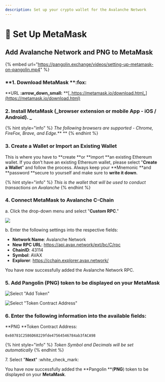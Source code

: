 ```yaml
---
description: Set up your crypto wallet for the Avalanche Network
---
```


# 🦊 Set Up MetaMask

## Add **Avalanche Network** and **PNG** to **MetaMask**

{% embed url="https://pangolin.exchange/videos/setting-up-metamask-on-pangolin.mp4" %}

### **1. Download MetaMask **:fox:&#x20;

**URL **:arrow\_down\_small:**  **[_https://metamask.io/download.html_](https://metamask.io/download.html)

### 2. Install **MetaMask (**_browser extension or mobile App - iOS / Android). _

{% hint style="info" %}
_The following browsers are supported - Chrome, FireFox, Brave, and Edge._** **
{% endhint %}

### **3. Create a Wallet or Import an Existing Wallet**

This is where you have to **create **or **import **an existing Ethereum wallet. If you don’t have an existing Ethereum wallet, please select "**Create a Wallet**" and follow the process. Always keep your **Mnemonic **and **password **secure to yourself and make sure to **write it down**.

{% hint style="info" %}
_This is the wallet that will be used to conduct transactions on Avalanche_
{% endhint %}

### **4. Connect MetaMask to Avalanche C-Chain**

a. Click the drop-down menu and select "**Custom RPC**."

![](https://gblobscdn.gitbook.com/assets%2F-Mi3HEoRCT6o5-M8yhBO%2F-Mi3HTJ5QjEGlhwVrIl2%2F-Mi3eF4VUiMkymJSscUt%2F2.png?alt=media\&token=c953aff6-00f0-4855-bc04-e53a1099a63b)

b. Enter the following settings into the respective fields:

* **Network Name**: Avalanche Network
* **New RPC URL**: https://api.avax.network/ext/bc/C/rpc
* **ChainID**: 43114
* **Symbol**: AVAX
* **Explorer**: https://cchain.explorer.avax.network/

You have now successfully added the Avalanche Network RPC.

### **5. Add Pangolin (PNG) token to be displayed on your MetaMask**

![Select "Add Token"](https://gblobscdn.gitbook.com/assets%2F-Mi3HEoRCT6o5-M8yhBO%2F-Mi3nbX-FszFjls6QUlK%2F-Mi3rPCBRV7Q1ND4Yozl%2F3.png?alt=media\&token=2763a3e6-6a51-4fc1-a8a0-49f53e9bc9ea)

![Select "Token Contract Address"](https://gblobscdn.gitbook.com/assets%2F-Mi3HEoRCT6o5-M8yhBO%2F-Mi3nbX-FszFjls6QUlK%2F-Mi3rcinV9PqDLYfCkT2%2F4.png?alt=media\&token=2fb4219c-ab0f-4c4a-ad21-3999a9079073)

### 6. Enter the following information into the available fields:

**PNG **Token Contract Address:&#x20;

```
0x60781C2586D68229fde47564546784ab3fACA98
```

{% hint style="info" %}
_Token Symbol and Decimals will be set automatically_
{% endhint %}

7\. Select "**Next**" :white\_check\_mark:&#x20;

You have now successfully added the **Pangolin **(**PNG**) token to be displayed on your **MetaMask**.
